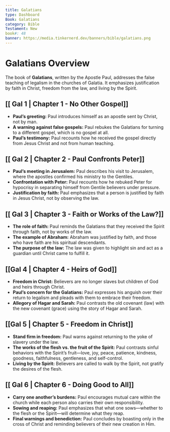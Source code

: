 ```yaml
---
title: Galatians
type: Dashboard
Book: Galatians
category: Bible
Testament: New
book#: 48
banner: https://media.tinkernerd.dev/banners/bible/galatians.png
---
```


# Galatians Overview

The book of **Galatians**, written by the Apostle Paul, addresses the false teaching of legalism in the churches of Galatia. It emphasizes justification by faith in Christ, freedom from the law, and living by the Spirit.

## [[ Gal 1 | Chapter 1 - No Other Gospel]]
- **Paul’s greeting:** Paul introduces himself as an apostle sent by Christ, not by man.
- **A warning against false gospels:** Paul rebukes the Galatians for turning to a different gospel, which is no gospel at all.
- **Paul’s testimony:** Paul recounts how he received the gospel directly from Jesus Christ and not from human teaching.

## [[ Gal 2 | Chapter 2 - Paul Confronts Peter]]
- **Paul’s meeting in Jerusalem:** Paul describes his visit to Jerusalem, where the apostles confirmed his ministry to the Gentiles.
- **Confrontation with Peter:** Paul recounts how he rebuked Peter for hypocrisy in separating himself from Gentile believers under pressure.
- **Justification by faith:** Paul emphasizes that a person is justified by faith in Jesus Christ, not by observing the law.

## [[ Gal 3 | Chapter 3 - Faith or Works of the Law?]]
- **The role of faith:** Paul reminds the Galatians that they received the Spirit through faith, not by works of the law.
- **The example of Abraham:** Abraham was justified by faith, and those who have faith are his spiritual descendants.
- **The purpose of the law:** The law was given to highlight sin and act as a guardian until Christ came to fulfill it.

## [[Gal 4 | Chapter 4 - Heirs of God]]

- **Freedom in Christ:** Believers are no longer slaves but children of God and heirs through Christ.
- **Paul’s concern for the Galatians:** Paul expresses his anguish over their return to legalism and pleads with them to embrace their freedom.
- **Allegory of Hagar and Sarah:** Paul contrasts the old covenant (law) with the new covenant (grace) using the story of Hagar and Sarah.

## [[Gal 5 | Chapter 5 - Freedom in Christ]]
- **Stand firm in freedom:** Paul warns against returning to the yoke of slavery under the law.
- **The works of the flesh vs. the fruit of the Spirit:** Paul contrasts sinful behaviors with the Spirit’s fruit—love, joy, peace, patience, kindness, goodness, faithfulness, gentleness, and self-control.
- **Living by the Spirit:** Believers are called to walk by the Spirit, not gratify the desires of the flesh.

## [[ Gal 6 | Chapter 6 - Doing Good to All]]
- **Carry one another’s burdens:** Paul encourages mutual care within the church while each person also carries their own responsibility.
- **Sowing and reaping:** Paul emphasizes that what one sows—whether to the flesh or the Spirit—will determine what they reap.
- **Final warnings and benediction:** Paul concludes by boasting only in the cross of Christ and reminding believers of their new creation in Him.
